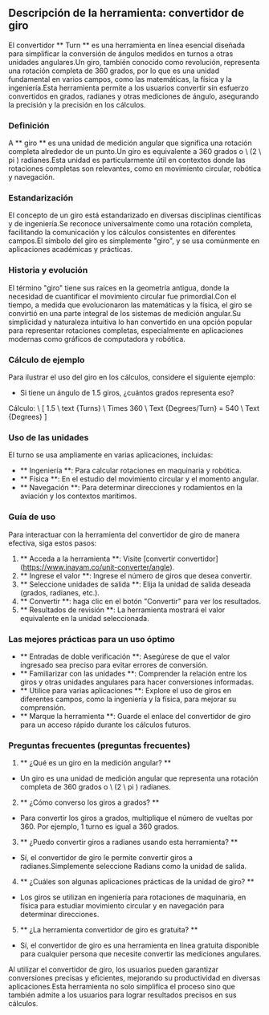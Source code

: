 ## Descripción de la herramienta: convertidor de giro

El convertidor ** Turn ** es una herramienta en línea esencial diseñada para simplificar la conversión de ángulos medidos en turnos a otras unidades angulares.Un giro, también conocido como revolución, representa una rotación completa de 360 ​​grados, por lo que es una unidad fundamental en varios campos, como las matemáticas, la física y la ingeniería.Esta herramienta permite a los usuarios convertir sin esfuerzo convertidos en grados, radianes y otras mediciones de ángulo, asegurando la precisión y la precisión en los cálculos.

### Definición

A ** giro ** es una unidad de medición angular que significa una rotación completa alrededor de un punto.Un giro es equivalente a 360 grados o \ (2 \ pi \) radianes.Esta unidad es particularmente útil en contextos donde las rotaciones completas son relevantes, como en movimiento circular, robótica y navegación.

### Estandarización

El concepto de un giro está estandarizado en diversas disciplinas científicas y de ingeniería.Se reconoce universalmente como una rotación completa, facilitando la comunicación y los cálculos consistentes en diferentes campos.El símbolo del giro es simplemente "giro", y se usa comúnmente en aplicaciones académicas y prácticas.

### Historia y evolución

El término "giro" tiene sus raíces en la geometría antigua, donde la necesidad de cuantificar el movimiento circular fue primordial.Con el tiempo, a medida que evolucionaron las matemáticas y la física, el giro se convirtió en una parte integral de los sistemas de medición angular.Su simplicidad y naturaleza intuitiva lo han convertido en una opción popular para representar rotaciones completas, especialmente en aplicaciones modernas como gráficos de computadora y robótica.

### Cálculo de ejemplo

Para ilustrar el uso del giro en los cálculos, considere el siguiente ejemplo:
- Si tiene un ángulo de 1.5 giros, ¿cuántos grados representa eso?

Cálculo:
\ [
1.5 \ text {Turns} \ Times 360 \ Text {Degrees/Turn} = 540 \ Text {Degrees}
\]

### Uso de las unidades

El turno se usa ampliamente en varias aplicaciones, incluidas:
- ** Ingeniería **: Para calcular rotaciones en maquinaria y robótica.
- ** Física **: En el estudio del movimiento circular y el momento angular.
- ** Navegación **: Para determinar direcciones y rodamientos en la aviación y los contextos marítimos.

### Guía de uso

Para interactuar con la herramienta del convertidor de giro de manera efectiva, siga estos pasos:
1. ** Acceda a la herramienta **: Visite [convertir convertidor] (https://www.inayam.co/unit-converter/angle).
2. ** Ingrese el valor **: Ingrese el número de giros que desea convertir.
3. ** Seleccione unidades de salida **: Elija la unidad de salida deseada (grados, radianes, etc.).
4. ** Convertir **: haga clic en el botón "Convertir" para ver los resultados.
5. ** Resultados de revisión **: La herramienta mostrará el valor equivalente en la unidad seleccionada.

### Las mejores prácticas para un uso óptimo

- ** Entradas de doble verificación **: Asegúrese de que el valor ingresado sea preciso para evitar errores de conversión.
- ** Familiarizar con las unidades **: Comprender la relación entre los giros y otras unidades angulares para hacer conversiones informadas.
- ** Utilice para varias aplicaciones **: Explore el uso de giros en diferentes campos, como la ingeniería y la física, para mejorar su comprensión.
- ** Marque la herramienta **: Guarde el enlace del convertidor de giro para un acceso rápido durante los cálculos futuros.

### Preguntas frecuentes (preguntas frecuentes)

1. ** ¿Qué es un giro en la medición angular? **
- Un giro es una unidad de medición angular que representa una rotación completa de 360 ​​grados o \ (2 \ pi \) radianes.

2. ** ¿Cómo converso los giros a grados? **
- Para convertir los giros a grados, multiplique el número de vueltas por 360. Por ejemplo, 1 turno es igual a 360 grados.

3. ** ¿Puedo convertir giros a radianes usando esta herramienta? **
- Sí, el convertidor de giro le permite convertir giros a radianes.Simplemente seleccione Radians como la unidad de salida.

4. ** ¿Cuáles son algunas aplicaciones prácticas de la unidad de giro? **
- Los giros se utilizan en ingeniería para rotaciones de maquinaria, en física para estudiar movimiento circular y en navegación para determinar direcciones.

5. ** ¿La herramienta convertidor de giro es gratuita? **
- Sí, el convertidor de giro es una herramienta en línea gratuita disponible para cualquier persona que necesite convertir las mediciones angulares.

Al utilizar el convertidor de giro, los usuarios pueden garantizar conversiones precisas y eficientes, mejorando su productividad en diversas aplicaciones.Esta herramienta no solo simplifica el proceso sino que también admite a los usuarios para lograr resultados precisos en sus cálculos.
